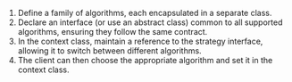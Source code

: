 1. Define a family of algorithms, each encapsulated in a separate class.
2. Declare an interface (or use an abstract class) common to all supported algorithms, ensuring they follow the same contract.
3. In the context class, maintain a reference to the strategy interface, allowing it to switch between different algorithms.
4. The client can then choose the appropriate algorithm and set it in the context class.